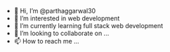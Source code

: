- 👋 Hi, I’m @parthaggarwal30
- 👀 I’m interested in  web development
- 🌱 I’m currently learning full stack web development
- 💞️ I’m looking to collaborate on ...
- 📫 How to reach me ...

<!---
parthaggarwal30/parthaggarwal30 is a ✨ special ✨ repository because its `README.md` (this file) appears on your GitHub profile.
You can click the Preview link to take a look at your changes.
--->
